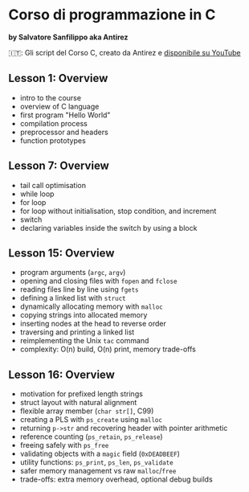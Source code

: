 # Corso di programmazione in C
**by Salvatore Sanfilippo aka Antirez**

🇮🇹: Gli script del Corso C, creato da Antirez e [disponibile su YouTube](https://www.youtube.com/watch?v=HjXBXBgfKyk&amp;list=PLrEMgOSrS_3cFJpM2gdw8EGFyRBZOyAKY)

## Lesson 1: Overview
- intro to the course
- overview of C language
- first program "Hello World"
- compilation process
- preprocessor and headers
- function prototypes

## Lesson 7: Overview
- tail call optimisation
- while loop
- for loop
- for loop without initialisation, stop condition, and increment
- switch
- declaring variables inside the switch by using a block

## Lesson 15: Overview
- program arguments (`argc`, `argv`)
- opening and closing files with `fopen` and `fclose`
- reading files line by line using `fgets`
- defining a linked list with `struct`
- dynamically allocating memory with `malloc`
- copying strings into allocated memory
- inserting nodes at the head to reverse order
- traversing and printing a linked list
- reimplementing the Unix `tac` command
- complexity: O(n) build, O(n) print, memory trade-offs

## Lesson 16: Overview
- motivation for prefixed length strings
- struct layout with natural alignment
- flexible array member (`char str[]`, C99)
- creating a PLS with `ps_create` using `malloc`
- returning `p->str` and recovering header with pointer arithmetic
- reference counting (`ps_retain`, `ps_release`)
- freeing safely with `ps_free`
- validating objects with a `magic` field (`0xDEADBEEF`)
- utility functions: `ps_print`, `ps_len`, `ps_validate`
- safer memory management vs raw `malloc`/`free`
- trade-offs: extra memory overhead, optional debug builds
